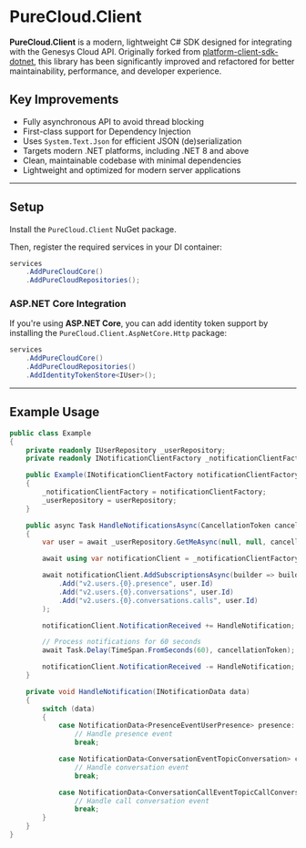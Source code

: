 # PureCloud.Client

**PureCloud.Client** is a modern, lightweight C# SDK designed for integrating with the Genesys Cloud API. Originally forked from [platform-client-sdk-dotnet](https://github.com/MyPureCloud/platform-client-sdk-dotnet), this library has been significantly improved and refactored for better maintainability, performance, and developer experience.

## Key Improvements

- Fully asynchronous API to avoid thread blocking
- First-class support for Dependency Injection
- Uses `System.Text.Json` for efficient JSON (de)serialization
- Targets modern .NET platforms, including .NET 8 and above
- Clean, maintainable codebase with minimal dependencies
- Lightweight and optimized for modern server applications

---

## Setup

Install the `PureCloud.Client` NuGet package.

Then, register the required services in your DI container:

```csharp
services
    .AddPureCloudCore()
    .AddPureCloudRepositories();
```

### ASP.NET Core Integration

If you're using **ASP.NET Core**, you can add identity token support by installing the `PureCloud.Client.AspNetCore.Http` package:

```csharp
services
    .AddPureCloudCore()
    .AddPureCloudRepositories()
    .AddIdentityTokenStore<IUser>();
```

---

## Example Usage

```csharp
public class Example
{
    private readonly IUserRepository _userRepository;
    private readonly INotificationClientFactory _notificationClientFactory;

    public Example(INotificationClientFactory notificationClientFactory, IUserRepository userRepository)
    {
        _notificationClientFactory = notificationClientFactory;
        _userRepository = userRepository;
    }

    public async Task HandleNotificationsAsync(CancellationToken cancellationToken)
    {
        var user = await _userRepository.GetMeAsync(null, null, cancellationToken);

        await using var notificationClient = _notificationClientFactory.Create();

        await notificationClient.AddSubscriptionsAsync(builder => builder
            .Add("v2.users.{0}.presence", user.Id)
            .Add("v2.users.{0}.conversations", user.Id)
            .Add("v2.users.{0}.conversations.calls", user.Id)
        );

        notificationClient.NotificationReceived += HandleNotification;

        // Process notifications for 60 seconds
        await Task.Delay(TimeSpan.FromSeconds(60), cancellationToken);

        notificationClient.NotificationReceived -= HandleNotification;
    }

    private void HandleNotification(INotificationData data)
    {
        switch (data)
        {
            case NotificationData<PresenceEventUserPresence> presence:
                // Handle presence event
                break;

            case NotificationData<ConversationEventTopicConversation> conversation:
                // Handle conversation event
                break;

            case NotificationData<ConversationCallEventTopicCallConversation> callConversation:
                // Handle call conversation event
                break;
        }
    }
}
```
